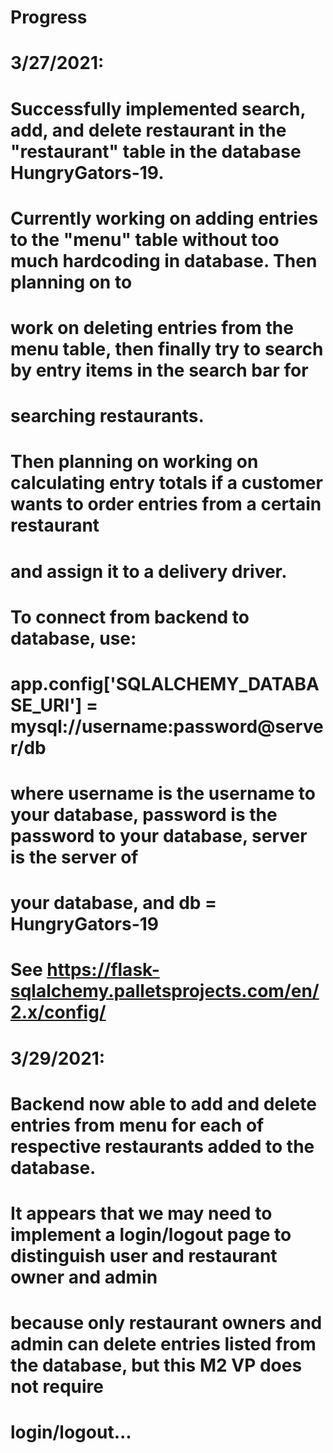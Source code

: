 # Progress

# 3/27/2021:
# Successfully implemented search, add, and delete restaurant in the "restaurant" table in the database HungryGators-19.

# Currently working on adding entries to the "menu" table without too much hardcoding in database. Then planning on to 
# work on deleting entries from the menu table, then finally try to search by entry items in the search bar for 
# searching restaurants.

# Then planning on working on calculating entry totals if a customer wants to order entries from a certain restaurant 
# and assign it to a delivery driver.

# To connect from backend to database, use:
# app.config['SQLALCHEMY_DATABASE_URI'] = mysql://username:password@server/db
# where username is the username to your database, password is the password to your database, server is the server of 
# your database, and db = HungryGators-19

# See https://flask-sqlalchemy.palletsprojects.com/en/2.x/config/

# 3/29/2021:
# Backend now able to add and delete entries from menu for each of respective restaurants added to the database.
# It appears that we may need to implement a login/logout page to distinguish user and restaurant owner and admin 
# because only restaurant owners and admin can delete entries listed from the database, but this M2 VP does not require 
# login/logout...